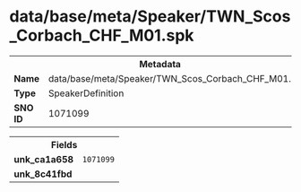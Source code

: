 <h1>data/base/meta/Speaker/TWN_Scos_Corbach_CHF_M01.spk</h1><table><tr><th colspan="100%">Metadata</th></tr><tr><td><b>Name</b></td><td>data/base/meta/Speaker/TWN_Scos_Corbach_CHF_M01.spk</td></tr><tr><td><b>Type</b></td><td>SpeakerDefinition</td></tr><tr><td><b>SNO ID</b></td><td>1071099</td></tr></table>

<table><tr><th colspan="100%">Fields</th></tr><tr><td><b>unk_ca1a658</b></td><td><code>1071099</code></td></tr><tr><td><b>unk_8c41fbd</b></td><td></td></tr></table>

